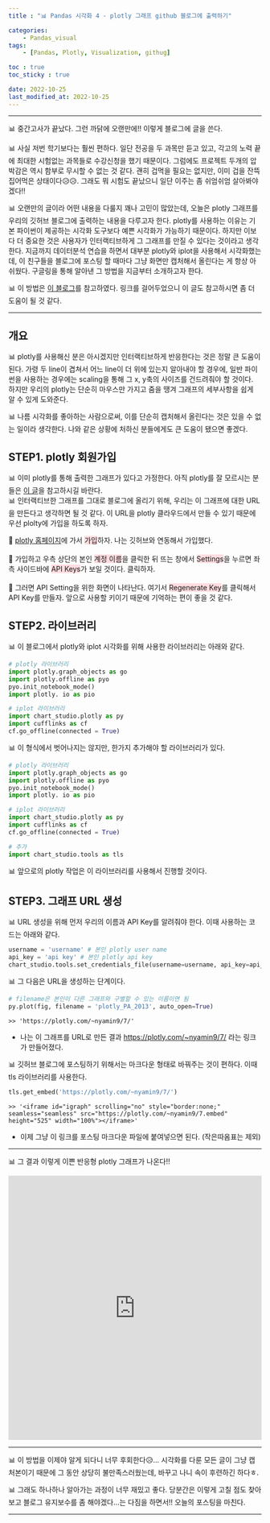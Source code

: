 ```yaml
---
title : "📊 Pandas 시각화 4 - plotly 그래프 github 블로그에 출력하기"

categories:
    - Pandas_visual
tags:
    - [Pandas, Plotly, Visualization, githug]

toc : true
toc_sticky : true

date: 2022-10-25
last_modified_at: 2022-10-25
---  
```


***  

📊 중간고사가 끝났다. 그런 까닭에 오랜만에!! 이렇게 블로그에 글을 쓴다.  

📊 사실 저번 학기보다는 훨씬 편하다. 일단 전공을 두 과목만 듣고 있고, 각고의 노력 끝에 최대한 시험없는 과목들로 수강신청을 했기 때문이다. 그럼에도 프로젝트 두개의 압박감은 역시 함부로 무시할 수 없는 것 같다. 괜히 겁먹을 필요는 없지만, 이미 겁을 잔뜩 집어먹은 상태이다😥😥. 그래도 뭐 시험도 끝났으니 일단 이주는 좀 쉬엄쉬엄 살아봐야겠다!!<br>  

📊 오랜만의 글이라 어떤 내용을 다룰지 꽤나 고민이 많았는데, 오늘은 plotly 그래프를 우리의 깃허브 블로그에 출력하는 내용을 다루고자 한다. plotly를 사용하는 이유는 기본 파이썬이 제공하는 시각화 도구보다 예쁜 시각화가 가능하기 때문이다. 하지만 이보다 더 중요한 것은 사용자가 인터랙티브하게 그 그래프를 만질 수 있다는 것이라고 생각한다. 지금까지 데이터분석 연습을 하면서 대부분 plotly와 iplot을 사용해서 시각화했는데, 이 친구들을 블로그에 포스팅 할 때마다 그냥 화면만 캡처해서 올린다는 게 항상 아쉬웠다. 구글링을 통해 알아낸 그 방법을 지금부터 소개하고자 한다.<br>  

📊 이 방법은 [이 블로그](https://dschloe.github.io/python/python_edu/03_datavisualisation/ch_plotly_html/)를 참고하였다. 링크를 걸어두었으니 이 글도 참고하시면 좀 더 도움이 될 것 같다.<br>  

***  

## 개요  

📊 plotly를 사용해신 분은 아시겠지만 인터랙티브하게 반응한다는 것은 정말 큰 도움이 된다. 가령 두 line이 겹쳐서 어느 line이 더 위에 있는지 알아내야 할 경우에, 일반 파이썬을 사용하는 경우에는 scaling을 통해 그 x, y축의 사이즈를 건드려줘야 할 것이다. 하지만 우리의 plotly는 단순히 마우스만 가지고 줌을 땡겨 그래프의 세부사항을 쉽게 알 수 있게 도와준다.  

📊 나름 시각화를 좋아하는 사람으로써, 이를 단순히 캡처해서 올린다는 것은 있을 수 없는 일이라 생각한다. 나와 같은 상황에 처하신 분들에게도 큰 도움이 됐으면 좋겠다.<br>  

## STEP1. plotly 회원가입  

📊 이미 plotly를 통해 출력한 그래프가 있다고 가정한다. 아직 plotly를 잘 모르시는 분들은 [이 글](https://nyamin9.github.io/pandas_visual/plotly/)을 참고하시길 바란다.  
📊 인터랙티브한 그래프를 그대로 블로그에 올리기 위해, 우리는 이 그래프에 대한 URL을 만든다고 생각하면 될 것 같다. 이 URL을 plotly 클라우드에서 만들 수 있기 때문에 우선 plolty에 가입을 하도록 하자.<br>  

🚩 [plotly 홈페이지](https://chart-studio.plotly.com/Auth/login/#/)에 가서 <span style="background-color:#ffdce0">가입</span>하자. 나는 깃허브와 연동해서 가입했다.<br>  
🚩 가입하고 우측 상단의 본인 <span style="background-color:#ffdce0">계정 이름</span>을 클릭한 뒤 뜨는 창에서 <span style="background-color:#ffdce0">Settings</span>을 누르면 좌측 사이드바에 <span style="background-color:#ffdce0">API Keys</span>가 보일 것이다. 클릭하자.<br>  
🚩 그러면 API Setting을 위한 화면이 나타난다. 여기서 <span style="background-color:#ffdce0">Regenerate Key</span>를 클릭해서 API Key를 만들자. 앞으로 사용할 키이기 때문에 기억하는 편이 좋을 것 같다.<br>  

## STEP2. 라이브러리  


📊 이 블로그에서 plotly와 iplot 시각화를 위해 사용한 라이브러리는 아래와 같다.  

```py
# plotly 라이브러리
import plotly.graph_objects as go
import plotly.offline as pyo
pyo.init_notebook_mode()
import plotly. io as pio

# iplot 라이브러리
import chart_studio.plotly as py
import cufflinks as cf
cf.go_offline(connected = True)
```  

📊 이 형식에서 벗어나지는 않지만, 한가지 추가해야 할 라이브러리가 있다.  

```py
# plotly 라이브러리
import plotly.graph_objects as go
import plotly.offline as pyo
pyo.init_notebook_mode()
import plotly. io as pio

# iplot 라이브러리
import chart_studio.plotly as py
import cufflinks as cf
cf.go_offline(connected = True)

# 추가
import chart_studio.tools as tls
```  

📊 앞으로의 plotly 작업은 이 라이브러리를 사용해서 진행할 것이다.<br>  

## STEP3. 그래프 URL 생성  

📊 URL 생성을 위해 먼저 우리의 이름과 API Key를 알려줘야 한다. 이때 사용하는 코드는 아래와 같다.  
```py
username = 'username' # 본인 plotly user name
api_key = 'api key' # 본인 plotly api key
chart_studio.tools.set_credentials_file(username=username, api_key=api_key)
```  

📊 그 다음은 URL을 생성하는 단계이다.  
```py
# filename은 본인이 다른 그래프와 구별할 수 있는 이름이면 됨
py.plot(fig, filename = 'plotly_PA_2013', auto_open=True)
```  
```
>> 'https://plotly.com/~nyamin9/7/'
```
- 나는 이 그래프를 URL로 만든 결과 https://plotly.com/~nyamin9/7/ 라는 링크가 만들어졌다.  
  
📊 깃허브 블로그에 포스팅하기 위해서는 마크다운 형태로 바꿔주는 것이 편하다. 이때 tls 라이브러리를 사용한다.  
```py
tls.get_embed('https://plotly.com/~nyamin9/7/')
```
```
>> '<iframe id="igraph" scrolling="no" style="border:none;" seamless="seamless" src="https://plotly.com/~nyamin9/7.embed" height="525" width="100%"></iframe>'
```  

- 이제 그냥 이 링크를 포스팅 마크다운 파일에 붙여넣으면 된다. (작은따옴표는 제외)<br>  
  
***  

📊 그 결과 이렇게 이쁜 반응형 plotly 그래프가 나온다!!  

<iframe id="igraph" scrolling="no" style="border:none;" seamless="seamless" src="https://plotly.com/~nyamin9/7.embed" height="525" width="100%"></iframe>  

***  

📊 이 방법을 이제야 알게 되다니 너무 후회한다😥... 시각화를 다룬 모든 글이 그냥 캡처본이기 때문에 그 동안 상당히 불만족스러웠는데, 바꾸고 나니 속이 후련하긴 하다ㅎ.  

📊 그래도 하나하나 알아가는 과정이 너무 재밌고 좋다. 당분간은 이렇게 고칠 점도 찾아보고 블로그 유지보수를 좀 해야겠다...는 다짐을 하면서!! 오늘의 포스팅을 마친다. 

***
